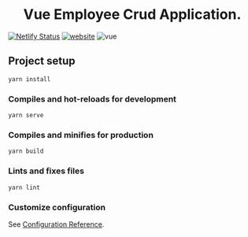 <h1 align="center">Vue Employee Crud Application.</h1>

[![Netlify Status](https://api.netlify.com/api/v1/badges/9fac6f8c-6770-4c6c-9d1d-9c9514864a33/deploy-status)](https://app.netlify.com/sites/employee-crud-app/deploys)
<a style="text-align: center;" href="https://employee-crud-app.netlify.app/"><img src="https://img.shields.io/static/v1?label=&labelColor=505050&message=website&color=%230076D6&style=flat&logo=google-chrome&logoColor=%230076D6" alt="website"/></a>
![vue](https://img.shields.io/badge/vue-2.x-4fc08d.svg?colorA=2c3e50&style=flat-square)


## Project setup
```
yarn install
```

### Compiles and hot-reloads for development
```
yarn serve
```

### Compiles and minifies for production
```
yarn build
```

### Lints and fixes files
```
yarn lint
```

### Customize configuration
See [Configuration Reference](https://cli.vuejs.org/config/).
